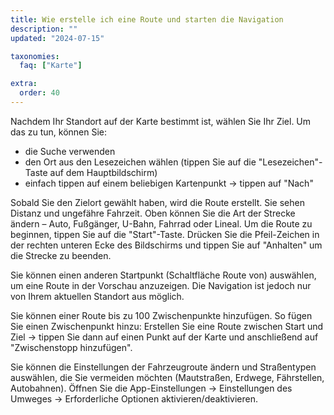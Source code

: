 ```yaml
---
title: Wie erstelle ich eine Route und starten die Navigation
description: ""
updated: "2024-07-15"

taxonomies:
  faq: ["Karte"]

extra:
  order: 40
---
```


Nachdem Ihr Standort auf der Karte bestimmt ist, wählen Sie Ihr Ziel. Um das zu tun, können Sie:

* die Suche verwenden
* den Ort aus den Lesezeichen wählen (tippen Sie auf die "Lesezeichen"-Taste auf dem Hauptbildschirm)
* einfach tippen auf einem beliebigen Kartenpunkt → tippen auf "Nach"

Sobald Sie den Zielort gewählt haben, wird die Route erstellt. Sie sehen Distanz und ungefähre Fahrzeit. Oben können Sie die Art der Strecke ändern – Auto, Fußgänger, U-Bahn, Fahrrad oder Lineal. Um die Route zu beginnen, tippen Sie auf die "Start"-Taste. Drücken Sie die Pfeil-Zeichen in der rechten unteren Ecke des Bildschirms und tippen Sie auf "Anhalten" um die Strecke zu beenden.

Sie können einen anderen Startpunkt (Schaltfläche Route von) auswählen, um eine Route in der Vorschau anzuzeigen. Die Navigation ist jedoch nur von Ihrem aktuellen Standort aus möglich.

Sie können einer Route bis zu 100 Zwischenpunkte hinzufügen. So fügen Sie einen Zwischenpunkt hinzu: Erstellen Sie eine Route zwischen Start und Ziel → tippen Sie dann auf einen Punkt auf der Karte und anschließend auf "Zwischenstopp hinzufügen".

Sie können die Einstellungen der Fahrzeugroute ändern und Straßentypen auswählen, die Sie vermeiden möchten (Mautstraßen, Erdwege, Fährstellen, Autobahnen). Öffnen Sie die App-Einstellungen → Einstellungen des Umweges → Erforderliche Optionen aktivieren/deaktivieren.
